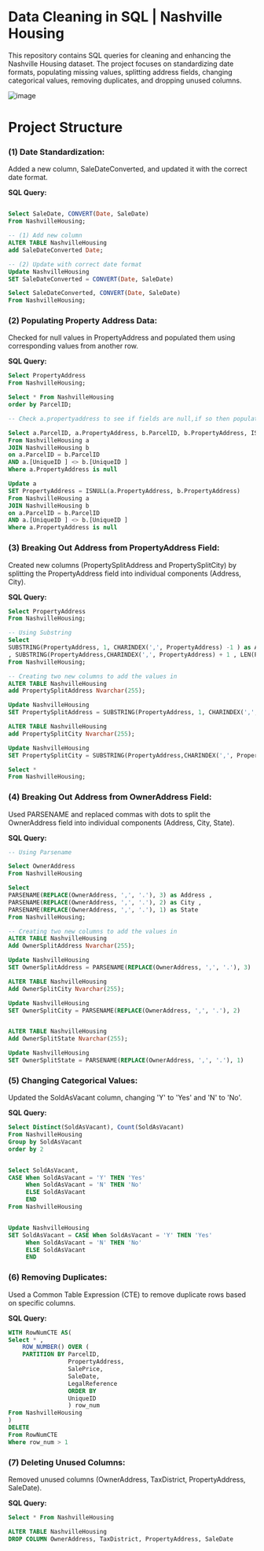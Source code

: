 # Data Cleaning in SQL | Nashville Housing

This repository contains SQL queries for cleaning and enhancing the Nashville Housing dataset.
The project focuses on standardizing date formats, populating missing values, splitting address fields, changing categorical values, removing duplicates, and dropping unused columns.


![image](https://github.com/TendaiPhikiso/DataCleaning/assets/57633068/c9733d37-d565-467e-826b-1e062c9601e1)
###

# Project Structure
### (1) Date Standardization:
Added a new column, SaleDateConverted, and updated it with the correct date format.

**SQL Query:**

```sql

Select SaleDate, CONVERT(Date, SaleDate)
From NashvilleHousing;

-- (1) Add new column 
ALTER TABLE NashvilleHousing
add SaleDateConverted Date;

-- (2) Update with correct date format 
Update NashvilleHousing
SET SaleDateConverted = CONVERT(Date, SaleDate)

Select SaleDateConverted, CONVERT(Date, SaleDate)
From NashvilleHousing;
```

### (2) Populating Property Address Data:
Checked for null values in PropertyAddress and populated them using corresponding values from another row.

**SQL Query:**

```sql
Select PropertyAddress
From NashvilleHousing;

Select * From NashvilleHousing
order by ParcelID;

-- Check a.propertyaddress to see if fields are null,if so then populate using b.propertyaddress values 

Select a.ParcelID, a.PropertyAddress, b.ParcelID, b.PropertyAddress, ISNULL(a.PropertyAddress, b.PropertyAddress)
From NashvilleHousing a
JOIN NashvilleHousing b
on a.ParcelID = b.ParcelID
AND a.[UniqueID ] <> b.[UniqueID ]
Where a.PropertyAddress is null

Update a 
SET PropertyAddress = ISNULL(a.PropertyAddress, b.PropertyAddress)
From NashvilleHousing a
JOIN NashvilleHousing b
on a.ParcelID = b.ParcelID
AND a.[UniqueID ] <> b.[UniqueID ]
Where a.PropertyAddress is null
```

### (3) Breaking Out Address from PropertyAddress Field:
Created new columns (PropertySplitAddress and PropertySplitCity) by splitting the PropertyAddress field into individual components (Address, City).

**SQL Query:**

```sql
Select PropertyAddress
From NashvilleHousing;

-- Using Substring
Select 
SUBSTRING(PropertyAddress, 1, CHARINDEX(',', PropertyAddress) -1 ) as Address
, SUBSTRING(PropertyAddress,CHARINDEX(',', PropertyAddress) + 1 , LEN(PropertyAddress)) as City
From NashvilleHousing;

-- Creating two new columns to add the values in  
ALTER TABLE NashvilleHousing
add PropertySplitAddress Nvarchar(255);

Update NashvilleHousing
SET PropertySplitAddress = SUBSTRING(PropertyAddress, 1, CHARINDEX(',', PropertyAddress) -1 ) 

ALTER TABLE NashvilleHousing
add PropertySplitCity Nvarchar(255);

Update NashvilleHousing
SET PropertySplitCity = SUBSTRING(PropertyAddress,CHARINDEX(',', PropertyAddress) + 1 , LEN(PropertyAddress)) 

Select *
From NashvilleHousing;
```

### (4) Breaking Out Address from OwnerAddress Field:
Used PARSENAME and replaced commas with dots to split the OwnerAddress field into individual components (Address, City, State).

**SQL Query:**

```sql
-- Using Parsename

Select OwnerAddress
From NashvilleHousing

Select 
PARSENAME(REPLACE(OwnerAddress, ',', '.'), 3) as Address ,
PARSENAME(REPLACE(OwnerAddress, ',', '.'), 2) as City ,
PARSENAME(REPLACE(OwnerAddress, ',', '.'), 1) as State
From NashvilleHousing;

-- Creating two new columns to add the values in  
ALTER TABLE NashvilleHousing
Add OwnerSplitAddress Nvarchar(255);

Update NashvilleHousing
SET OwnerSplitAddress = PARSENAME(REPLACE(OwnerAddress, ',', '.'), 3) 

ALTER TABLE NashvilleHousing
Add OwnerSplitCity Nvarchar(255);

Update NashvilleHousing
SET OwnerSplitCity = PARSENAME(REPLACE(OwnerAddress, ',', '.'), 2)


ALTER TABLE NashvilleHousing
Add OwnerSplitState Nvarchar(255);

Update NashvilleHousing
SET OwnerSplitState = PARSENAME(REPLACE(OwnerAddress, ',', '.'), 1)
```

### (5) Changing Categorical Values:
Updated the SoldAsVacant column, changing 'Y' to 'Yes' and 'N' to 'No'.

**SQL Query:**

```sql
Select Distinct(SoldAsVacant), Count(SoldAsVacant)
From NashvilleHousing
Group by SoldAsVacant
order by 2


Select SoldAsVacant,
CASE When SoldAsVacant = 'Y' THEN 'Yes'
	 When SoldAsVacant = 'N' THEN 'No'
	 ELSE SoldAsVacant
	 END
From NashvilleHousing


Update NashvilleHousing
SET SoldAsVacant = CASE When SoldAsVacant = 'Y' THEN 'Yes'
	 When SoldAsVacant = 'N' THEN 'No'
	 ELSE SoldAsVacant
	 END
```

### (6) Removing Duplicates:
Used a Common Table Expression (CTE) to remove duplicate rows based on specific columns.

**SQL Query:**

```sql
WITH RowNumCTE AS(
Select * ,
	ROW_NUMBER() OVER (
	PARTITION BY ParcelID, 
				 PropertyAddress, 
				 SalePrice, 
				 SaleDate, 
				 LegalReference 
				 ORDER BY
				 UniqueID 
				 ) row_num
From NashvilleHousing
)
DELETE 
From RowNumCTE
Where row_num > 1
```

### (7) Deleting Unused Columns:
Removed unused columns (OwnerAddress, TaxDistrict, PropertyAddress, SaleDate).

**SQL Query:**

```sql
Select * From NashvilleHousing

ALTER TABLE NashvilleHousing
DROP COLUMN OwnerAddress, TaxDistrict, PropertyAddress, SaleDate
```
